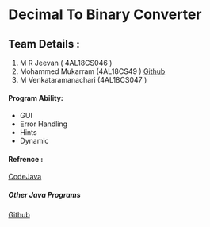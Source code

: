 # Decimal To Binary Converter
## Team Details :
1. M R Jeevan ( 4AL18CS046 ) 
2. Mohammed Mukarram (4AL18CS49 ) [Github](https://github.com/ryuoga12/JAVA)
3. M Venkataramanachari (4AL18CS047 )

#### Program Ability:
  * GUI
  * Error Handling
  * Hints
  * Dynamic

#### Refrence :
[CodeJava](https://www.codejava.net/java-se/swing/jtextfield-basic-tutorial-and-examples)

##### Other Java Programs
[Github](https://github.com/mrjeevan/Simple_java_programs)
  
